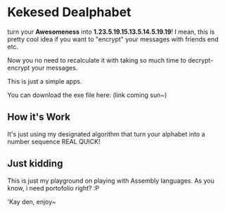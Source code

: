 # Kekesed Dealphabet
turn your **Awesomeness** into **1.23.5.19.15.13.5.14.5.19.19**!
I mean, this is pretty cool idea if you want to "encrypt" your messages with friends end etc.

Now you no need to recalculate it with taking so much time to decrypt-encrypt your messages.

This is just a simple apps.

You can download the exe file here: (link coming sun~)

## How it's Work
It's just using my designated algorithm that turn your alphabet into a number sequence REAL QUICK!

## Just kidding
This is just my playground on playing with Assembly languages. As you know, i need  portofolio right? :P

'Kay den, enjoy~
